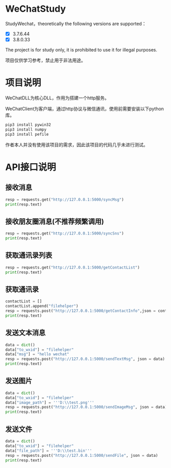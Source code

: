 # WeChatStudy
StudyWechat，theoretically the following versions are supported：

- [x]  3.7.6.44
- [x]  3.8.0.33

The project is for study only, it is prohibited to use it for illegal purposes.

项目仅供学习参考，禁止用于非法用途。



# 项目说明

WeChatDLL为核心DLL，作用为搭建一个http服务。

WeChatClient为客户端，通过http协议与微信通讯，使用前需要安装以下python库。

```bash
pip3 install pywin32
pip3 install numpy
pip3 install pefile
```

作者本人并没有使用该项目的需求，因此该项目的代码几乎未进行测试。



# API接口说明

## 接收消息

```python
resp = requests.get("http://127.0.0.1:5000/syncMsg")
print(resp.text)
```

## 接收朋友圈消息(不推荐频繁调用)

```python
resp = requests.get("http://127.0.0.1:5000/syncSns")
print(resp.text)
```

## 获取通讯录列表

```python
resp = requests.get("http://127.0.0.1:5000/getContactList")
print(resp.text)
```

## 获取通讯录

```python
contactList = []
contactList.append("filehelper")
resp = requests.post("http://127.0.0.1:5000/getContactInfo",json = contactList)
print(resp.text)
```

## 发送文本消息

```python
data = dict()
data["to_wxid"] = "filehelper"
data["msg"] = "hello wechat"
resp = requests.post("http://127.0.0.1:5000/sendTextMsg", json = data)
print(resp.text)
```

## 发送图片

```python
data = dict()
data["to_wxid"] = "filehelper"
data["image_path"] = '''D:\\test.png'''
resp = requests.post("http://127.0.0.1:5000/sendImageMsg", json = data)
print(resp.text)
```

## 发送文件

```python
data = dict()
data["to_wxid"] = "filehelper"
data["file_path"] = '''D:\\test.bin'''
resp = requests.post("http://127.0.0.1:5000/sendFile", json = data)
print(resp.text)
```


